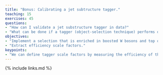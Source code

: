 ```yaml
---
title: "Bonus: Calibrating a jet subtructure tagger."
teaching: 15
exercises: 45
questions:
- "How can I validate a jet substructure tagger in data?"
- "What can be done if a tagger (object-selection technique) performs differently in data vs simulation?"
objectives:
- "Implement a selection that is enriched in boosted W bosons and top quarks."
- "Extract efficiency scale factors."
keypoints:
- "We can define tagger scale factors by measuring the efficiency of the tagger in t+W enriched regions."
---
```


{% include links.md %}


